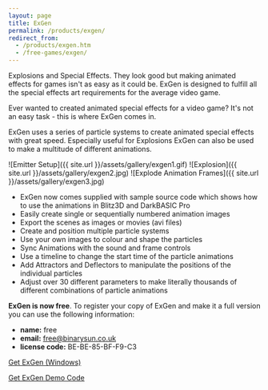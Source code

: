 ```yaml
---
layout: page
title: ExGen
permalink: /products/exgen/
redirect_from:
  - /products/exgen.htm
  - /free-games/exgen/
---
```

Explosions and Special Effects. They look good but making animated effects for games isn't as easy as it could be. ExGen is designed to fulfill all the special effects art requirements for the average video game.

Ever wanted to created animated special effects for a video game? It's not an easy task - this is where ExGen comes in.

ExGen uses a series of particle systems to create animated special effects with great speed. Especially useful for Explosions ExGen can also be used to make a multitude of different animations.

<div class="gallery" markdown="1">

![Emitter Setup]({{ site.url }}/assets/gallery/exgen1.gif)
![Explosion]({{ site.url }}/assets/gallery/exgen2.jpg)
![Explode Animation Frames]({{ site.url }}/assets/gallery/exgen3.jpg)

</div>

- ExGen now comes supplied with sample source code which shows how to use the animations in Blitz3D and DarkBASIC Pro
- Easily create single or sequentially numbered animation images
- Export the scenes as images or movies (avi files)
- Create and position multiple particle systems
- Use your own images to colour and shape the particles
- Sync Animations with the sound and frame controls
- Use a timeline to change the start time of the particle animations
- Add Attractors and Deflectors to manipulate the positions of the individual particles
- Adjust over 30 different parameters to make literally thousands of different combinations of particle animations

**ExGen is now free**. To register your copy of ExGen and make it a full version you can use the following information:

- **name:** free
- **email:** free@binarysun.co.uk
- **license code:** BE-BE-85-BF-F9-C3

<p class="download">
<a href="{{ site.url }}/downloads/exgen_setup.exe" class="button">Get ExGen (Windows)</a>
</p>

<p class="download">
<a href="{{ site.url }}/downloads/exgen_code.zip" class="button">Get ExGen Demo Code</a>
</p>

